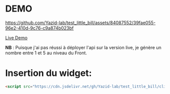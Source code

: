 # DEMO

https://github.com/Yazid-lab/test_little_bill/assets/84087552/39fae055-96e2-410d-9c76-c9a874b023bf

[Live Demo](https://ornate-belekoy-29946f.netlify.app/)

**NB** : Puisque j'ai pas réussi à déployer l'api sur la version live, je génère un nombre entre 1 et 5 au niveau du Front.

# Insertion du widget:

```html
<script src="https://cdn.jsdelivr.net/gh/Yazid-lab/test_little_bill/client/dist/out/static/js/bundle.min.js"></script>
```
